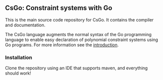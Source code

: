 ## CsGo: Constraint systems with Go

This is the main source code repository for CsGo. It contains the compiler
and documentation.

The CsGo language augments the normal syntax of the Go programming language to
enable easy declaration of polynomial constraint systems using Go programs. For 
more information see the
[introduction](https://github.com/aybehrouz/csgo/blob/main/docs/intro.md).

### Installation

Clone the repository using an IDE that supports maven, and everything should 
work! 